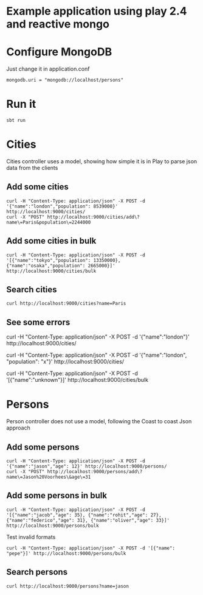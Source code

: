 # Example application using play 2.4 and reactive mongo

# Configure MongoDB

Just change it in application.conf
```
mongodb.uri = "mongodb://localhost/persons"
```

# Run it
```
sbt run
```
# Cities

Cities controller uses a model, showing how simple it is in Play to parse json data from the clients

## Add some cities

```
curl -H "Content-Type: application/json" -X POST -d '{"name":"london","population": 8539000}' http://localhost:9000/cities/
curl -X "POST" http://localhost:9000/cities/add\?name\=Paris&population\=2244000
```
## Add some cities in bulk

```
curl -H "Content-Type: application/json" -X POST -d '[{"name":"tokyo","population": 13350000}, {"name":"osaka","population": 2665000}]' http://localhost:9000/cities/bulk
```

## Search cities

```
curl http://localhost:9000/cities?name=Paris
```

## See some errors

curl -H "Content-Type: application/json" -X POST -d '{"name":"london"}' http://localhost:9000/cities/

curl -H "Content-Type: application/json" -X POST -d '{"name":"london", "population": "x"}' http://localhost:9000/cities/

curl -H "Content-Type: application/json" -X POST -d '[{"name":"unknown"}]' http://localhost:9000/cities/bulk


# Persons

Person controller does not use a model, following the Coast to coast Json approach

## Add some persons

```
curl -H "Content-Type: application/json" -X POST -d '{"name":"jason","age": 12}' http://localhost:9000/persons/
curl -X "POST" http://localhost:9000/persons/add\?name\=Jason%20Voorhees\&age\=31
```

## Add some persons in bulk

```
curl -H "Content-Type: application/json" -X POST -d '[{"name":"jacob","age": 35}, {"name":"rohit","age": 27}, {"name":"federico","age": 31}, {"name":"oliver","age": 33}]' http://localhost:9000/persons/bulk
```

Test invalid formats
```
curl -H "Content-Type: application/json" -X POST -d '[{"name": "pepe"}]' http://localhost:9000/persons/bulk
```


## Search persons

```
curl http://localhost:9000/persons?name=jason
```

